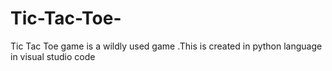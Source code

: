 # Tic-Tac-Toe-
Tic Tac Toe game is a wildly used game .This is created in python language in visual studio code 
